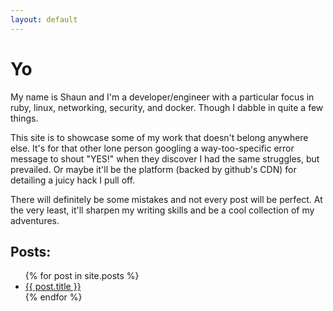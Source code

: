 ```yaml
---
layout: default
---
```


# Yo

My name is Shaun and I'm a developer/engineer with a particular focus in ruby, linux, networking, security, and docker. Though I dabble in quite a few things.

This site is to showcase some of my work that doesn't belong anywhere else. It's for that other lone person googling a way-too-specific error message to shout "YES!" when they discover I had the same struggles, but prevailed. Or maybe it'll be the platform (backed by github's CDN) for detailing a juicy hack I pull off.

There will definitely be some mistakes and not every post will be perfect. At the very least, it'll sharpen my writing skills and be a cool collection of my adventures.

## Posts:
<ul>
  {% for post in site.posts %}
    <li>
      <a href="{{ site.baseurl }}{{ post.url }}">{{ post.title }}</a>
    </li>
  {% endfor %}
</ul>
